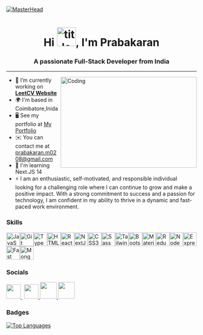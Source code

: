 [![MasterHead](https://firebasestorage.googleapis.com/v0/b/flexi-coding.appspot.com/o/dempgi7-520f8d5f-63d4-4453-8822-dbc149ae27f8.gif?alt=media&token=91c0c7b2-93c3-4029-b011-1a8703c5730d)](https://github.com/Prabakara-N)
<h1 align="center">Hi <img src="https://user-images.githubusercontent.com/18350557/176309783-0785949b-9127-417c-8b55-ab5a4333674e.gif" alt="title" width="50px" />, I'm Prabakaran</h1>

<h3 align="center">A passionate Full-Stack Developer from India</h3>

-------------
<img align="right" alt="Coding" width="360" height="240" src="https://cdn.dribbble.com/users/1162077/screenshots/3848914/programmer.gif">

* 🔭  I’m currently working on [**LeetCV Website**](https://www.leetcv.com/)
* 🌍  I'm based in Coimbatore,Inida
* 🖥️  See my portfolio at [My Portfolio](http://prabakaran-portfolio.netlify.app/)
* ✉️  You can contact me at [prabakaran.m0208@gmail.com](mailto:prabakaran.m0208@gmail.com)
* 🧠  I'm learning Next.JS 14
* ⚡  I am an enthusiastic, self-motivated, and responsible individual looking for a challenging role where I can continue to grow and make a positive impact. With a strong commitment to success and a passion for technology, I am confident in my ability to thrive in a dynamic and fast-paced work environment.

### Skills

<p align="left">
<a href="https://developer.mozilla.org/en-US/docs/Web/JavaScript" target="_blank" rel="noreferrer"><img src="https://raw.githubusercontent.com/danielcranney/readme-generator/main/public/icons/skills/javascript-colored.svg" width="36" height="36" alt="JavaScript" /></a><a href="https://git-scm.com/" target="_blank" rel="noreferrer"><img src="https://raw.githubusercontent.com/danielcranney/readme-generator/main/public/icons/skills/git-colored.svg" width="36" height="36" alt="Git" /></a><a href="https://www.typescriptlang.org/" target="_blank" rel="noreferrer"><img src="https://raw.githubusercontent.com/danielcranney/readme-generator/main/public/icons/skills/typescript-colored.svg" width="36" height="36" alt="TypeScript" /></a><a href="https://developer.mozilla.org/en-US/docs/Glossary/HTML5" target="_blank" rel="noreferrer"><img src="https://raw.githubusercontent.com/danielcranney/readme-generator/main/public/icons/skills/html5-colored.svg" width="36" height="36" alt="HTML5" /></a><a href="https://reactjs.org/" target="_blank" rel="noreferrer"><img src="https://raw.githubusercontent.com/danielcranney/readme-generator/main/public/icons/skills/react-colored.svg" width="36" height="36" alt="React" /></a><a href="https://nextjs.org/docs" target="_blank" rel="noreferrer"><img src="https://raw.githubusercontent.com/danielcranney/readme-generator/main/public/icons/skills/nextjs-colored-dark.svg" width="36" height="36" alt="NextJs" /></a><a href="https://www.w3.org/TR/CSS/#css" target="_blank" rel="noreferrer"><img src="https://raw.githubusercontent.com/danielcranney/readme-generator/main/public/icons/skills/css3-colored.svg" width="36" height="36" alt="CSS3" /></a><a href="https://sass-lang.com/" target="_blank" rel="noreferrer"><img src="https://raw.githubusercontent.com/danielcranney/readme-generator/main/public/icons/skills/sass-colored.svg" width="36" height="36" alt="Sass" /></a><a href="https://tailwindcss.com/" target="_blank" rel="noreferrer"><img src="https://raw.githubusercontent.com/danielcranney/readme-generator/main/public/icons/skills/tailwindcss-colored.svg" width="36" height="36" alt="TailwindCSS" /></a><a href="https://getbootstrap.com/" target="_blank" rel="noreferrer"><img src="https://raw.githubusercontent.com/danielcranney/readme-generator/main/public/icons/skills/bootstrap-colored.svg" width="36" height="36" alt="Bootstrap" /></a><a href="https://mui.com/" target="_blank" rel="noreferrer"><img src="https://raw.githubusercontent.com/danielcranney/readme-generator/main/public/icons/skills/materialui-colored.svg" width="36" height="36" alt="Material UI" /></a><a href="https://redux.js.org/" target="_blank" rel="noreferrer"><img src="https://raw.githubusercontent.com/danielcranney/readme-generator/main/public/icons/skills/redux-colored.svg" width="36" height="36" alt="Redux" /></a><a href="https://nodejs.org/en/" target="_blank" rel="noreferrer"><img src="https://raw.githubusercontent.com/danielcranney/readme-generator/main/public/icons/skills/nodejs-colored.svg" width="36" height="36" alt="NodeJS" /></a><a href="https://expressjs.com/" target="_blank" rel="noreferrer"><img src="https://raw.githubusercontent.com/danielcranney/readme-generator/main/public/icons/skills/express-colored-dark.svg" width="36" height="36" alt="Express" /></a><a href="https://fastapi.tiangolo.com/" target="_blank" rel="noreferrer"><img src="https://raw.githubusercontent.com/danielcranney/readme-generator/main/public/icons/skills/fastapi-colored.svg" width="36" height="36" alt="Fast API" /></a><a href="https://www.mongodb.com/" target="_blank" rel="noreferrer"><img src="https://raw.githubusercontent.com/danielcranney/readme-generator/main/public/icons/skills/mongodb-colored.svg" width="36" height="36" alt="MongoDB" /></a>
</p>

### Socials

<p align="left"> 
  <a href="https://www.github.com/Prabakara-N" target="_blank" rel="noreferrer"> <picture> <source media="(prefers-color-scheme: dark)" srcset="https://raw.githubusercontent.com/danielcranney/readme-generator/main/public/icons/socials/github-dark.svg" /> <source media="(prefers-color-scheme: light)" srcset="https://raw.githubusercontent.com/danielcranney/readme-generator/main/public/icons/socials/github.svg" /> <img src="https://raw.githubusercontent.com/danielcranney/readme-generator/main/public/icons/socials/github.svg" width="38" height="38" /> </picture> </a>
  <a href="https://prabakaran55.hashnode.dev" target="_blank" rel="noreferrer" style="margin-left: 5px;"> <picture> <source media="(prefers-color-scheme: dark)" srcset="https://raw.githubusercontent.com/danielcranney/readme-generator/main/public/icons/socials/hashnode.svg" /> <source media="(prefers-color-scheme: light)" srcset="https://raw.githubusercontent.com/danielcranney/readme-generator/main/public/icons/socials/hashnode.svg" /> <img src="https://raw.githubusercontent.com/danielcranney/readme-generator/main/public/icons/socials/hashnode.svg" width="38" height="38" /> </picture> </a> 
  <a href="http://www.instagram.com/swag__55__/" target="_blank" rel="noreferrer"> <picture> <source media="(prefers-color-scheme: dark)" srcset="https://res.cloudinary.com/daxmjqsy2/image/upload/v1704109502/rh3g50osklnf2lsxng4k.png" /> <source media="(prefers-color-scheme: light)" srcset="https://res.cloudinary.com/daxmjqsy2/image/upload/v1704109502/rh3g50osklnf2lsxng4k.png" /> <source media="(prefers-color-scheme: dark)" srcset="https://res.cloudinary.com/daxmjqsy2/image/upload/v1704109502/rh3g50osklnf2lsxng4k.png" /> <img src="https://res.cloudinary.com/daxmjqsy2/image/upload/v1704109502/rh3g50osklnf2lsxng4k.png" width="44" height="44" /> </picture> </a>
  <a href="https://www.linkedin.com/in/prabakaran0208/" target="_blank" rel="noreferrer"> <picture> <source media="(prefers-color-scheme: dark)" srcset="https://res.cloudinary.com/daxmjqsy2/image/upload/v1704109306/snr2yxxlqrmivdtlfdyg.png" /> <source media="(prefers-color-scheme: light)" srcset="https://res.cloudinary.com/daxmjqsy2/image/upload/v1704109306/snr2yxxlqrmivdtlfdyg.png" /> <img src="https://res.cloudinary.com/daxmjqsy2/image/upload/v1704109306/snr2yxxlqrmivdtlfdyg.png" width="44" height="44" /> </picture> </a></p>

### Badges

<a href="https://github.com/Prabakara-N" align="left"><img src="https://github-readme-stats.vercel.app/api/top-langs/?username=Prabakara-N&langs_count=10&title_color=0891b2&text_color=ffffff&icon_color=0891b2&bg_color=1c1917&hide_border=true&locale=en&custom_title=Top%20%Languages" alt="Top Languages" /></a>
